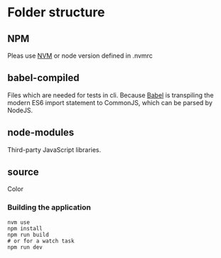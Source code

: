 # Folder structure

## NPM

Pleas use [NVM](https://github.com/nvm-sh/nvm/blob/master/README.md) or node version defined in .nvmrc

## babel-compiled
Files which are needed for tests in cli. Because [Babel](https://babeljs.io/) is transpiling the modern ES6 import
statement to CommonJS, which can be parsed by NodeJS.

## node-modules
Third-party JavaScript libraries.

## source
Color

### Building the application

```
nvm use
npm install
npm run build
# or for a watch task
npm run dev
```


